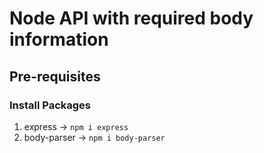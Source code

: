 # Node API with required body information

## Pre-requisites

### Install Packages

1. express -> `npm i express`
2. body-parser -> `npm i body-parser`
